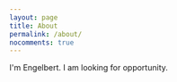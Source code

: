 ```yaml
---
layout: page
title: About
permalink: /about/
nocomments: true
---
```


I'm Engelbert. I am looking for opportunity.
